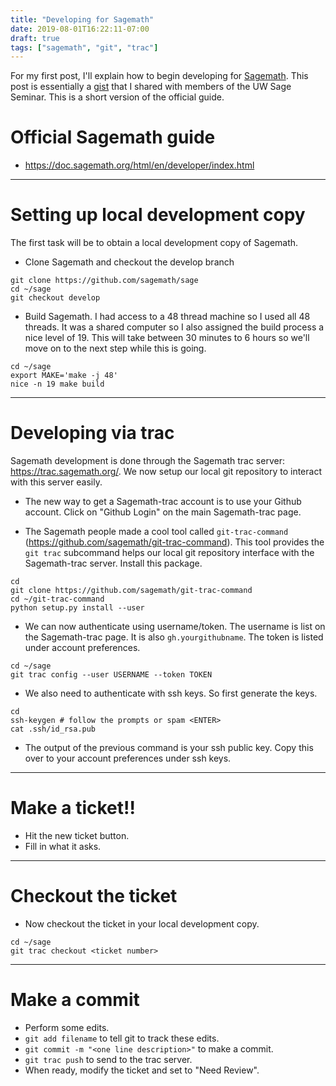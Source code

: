 ```yaml
---
title: "Developing for Sagemath"
date: 2019-08-01T16:22:11-07:00
draft: true
tags: ["sagemath", "git", "trac"]
---
```


For my first post, I'll explain how to begin developing for
[Sagemath](http://sagemath.org). This post is essentially a
[gist](https://gist.github.com/kevinywlui/6c494f8dbbb2c667d07fc101e8d3b19c/)
that I shared with members of the UW Sage Seminar. This is a short version of
the official guide.

# Official Sagemath guide

- https://doc.sagemath.org/html/en/developer/index.html

---

# Setting up local development copy

The first task will be to obtain a local development copy of Sagemath.

- Clone Sagemath and checkout the develop branch

```
git clone https://github.com/sagemath/sage
cd ~/sage
git checkout develop
```

- Build Sagemath. I had access to a 48 thread machine so I used all 48 threads.
  It was a shared computer so I also assigned the build process a nice level of
  19\. This will take between 30 minutes to 6 hours so we'll move on to the next
  step while this is going.

```
cd ~/sage
export MAKE='make -j 48'
nice -n 19 make build
```

---

# Developing via trac

Sagemath development is done through the Sagemath trac server:
<https://trac.sagemath.org/>. We now setup our local git repository to interact
with this server easily.

- The new way to get a Sagemath-trac account is to use your Github account.
  Click on "Github Login" on the main Sagemath-trac page.

- The Sagemath people made a cool tool called `git-trac-command`
  (<https://github.com/sagemath/git-trac-command>). This tool provides the `git
  trac` subcommand helps our local git repository interface with the
  Sagemath-trac server. Install this package.

```
cd
git clone https://github.com/sagemath/git-trac-command
cd ~/git-trac-command
python setup.py install --user
``` 

- We can now authenticate using username/token. The username is list on the
  Sagemath-trac page. It is also `gh.yourgithubname`. The token is listed under
  account preferences.

```
cd ~/sage
git trac config --user USERNAME --token TOKEN
```

- We also need to authenticate with ssh keys. So first generate the keys.

```
cd
ssh-keygen # follow the prompts or spam <ENTER>
cat .ssh/id_rsa.pub
```

- The output of the previous command is your ssh public key. Copy this over to
  your account preferences under ssh keys.

---

# Make a ticket!!

- Hit the new ticket button.
- Fill in what it asks.

---

# Checkout the ticket

- Now checkout the ticket in your local development copy.

```
cd ~/sage
git trac checkout <ticket number>
```

---

# Make a commit

- Perform some edits.
- `git add filename` to tell git to track these edits.
- `git commit -m "<one line description>"` to make a commit.
- `git trac push` to send to the trac server.
- When ready, modify the ticket and set to "Need Review".
